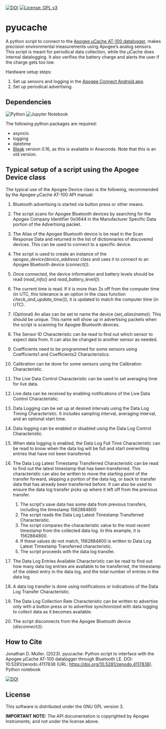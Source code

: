 [![DOI](https://zenodo.org/badge/DOI/10.5281/zenodo.4117838.svg)](https://doi.org/10.5281/zenodo.4117838)
[![License: GPL v3](https://img.shields.io/badge/License-GPLv3-blue.svg)](https://www.gnu.org/licenses/gpl-3.0)

# pyucache

A python script to connect to the [Apogee μCache AT-100 datalogger](https://www.apogeeinstruments.com/microcache-bluetooth-micro-logger/), makes precision environmental measurements using Apogee’s analog sensors. This script is meant for periodical data collection, while the μCache does internal datalogging. It also verifies the battery charge and alerts the user if the charge gets too low.

Hardware setup steps:
1. Set up sensors and logging in the [Apogee Connect Android app](https://play.google.com/store/apps/details?id=com.apogeeinstruments.apogeeconnect).
2. Set up periodical advertising.

## Dependencies

![Python](https://img.shields.io/badge/python-3670A0?style=for-the-badge&logo=python&logoColor=ffdd54)
![Jupyter Notebook](https://img.shields.io/badge/jupyter-%23FA0F00.svg?style=for-the-badge&logo=jupyter&logoColor=white)
<!--![Pandas](https://img.shields.io/badge/pandas-%23150458.svg?style=for-the-badge&logo=pandas&logoColor=white)
![NumPy](https://img.shields.io/badge/numpy-%23013243.svg?style=for-the-badge&logo=numpy&logoColor=white)-->

The following python packages are required:

<!--  - Pandas-->
<!--  - Numpy-->
  - asyncio
  - logging
  - datetime
  - [Bleak](https://github.com/hbldh/bleak) version 0.16, as this is available in Anaconda. Note that this is an old version.


## Typical setup of a script using the Apogee Device class

The typical use of the Apogee Device class is the following, recommended by the Apogee μCache AT-100 API manual:

1. Bluetooth advertising is started via button press or other means.
2. The script scans for Apogee Bluetooth devices by searching for the Apogee Company Identifier 0x0644 in the Manufacturer Specific Data portion of the Advertising packet.
3. The Alias of the Apogee Bluetooth device is be read in the Scan Response Data and returned in the list of dictionnaries of discovered devices. This can be used to connect to a specific device.
4. The script is used to create an instance of the *apogee_device(device_address)* class and uses it to connect to an Apogee Bluetooth device (*connect()*).
5. Once connected, the device information and battery levels should be read (*read_info()* and *read_battery_level()*)
6. The current time is read. If it is more than 2s off from the computer time (in UTC, this tolerance is an option in the class function *check_and_update_time()*), it is updated to match the computer time (in UTC).
7. (Optional) An alias can be set to name the device (*set_alias(name)*). This should be unique. This name will show up in advertising packets when the script is scanning for Apogee Bluetooth devices.

7. The Sensor ID Characteristic can be read to find out which sensor to expect data from. It can also be changed to another sensor as needed.
8. Coefficients need to be programmed for some sensors using Coefficients1 and Coefficients2 Characteristics.
9. Calibration can be done for some sensors using the Calibration Characteristic.
10. The Live Data Control Characteristic can be used to set averaging time for live data.
11. Live data can be received by enabling notifications of the Live Data Control Characteristic.
12. Data Logging can be set up at desired intervals using the Data Log Timing Characteristic. It includes sampling interval, averaging interval, and an optional start time.
13. Data logging can be enabled or disabled using the Data Log Control Characteristic.
14. When data logging is enabled, the Data Log Full Time Characteristic can be read to know when the data log will be full and start overwriting entries that have not been transferred.
15. The Data Log Latest Timestamp Transferred Characteristic can be read to find out the latest timestamp that has been transferred. This characteristic can also be written to move the starting point of the transfer forward, skipping a portion of the data log, or back to transfer data that has already been transferred before. It can also be used to ensure the data log transfer picks up where it left off from the previous transfer.
    1. The script's save data has some data from previous transfers, including the timestamp 1562884800
    2. The script reads the Data Log Latest Timestamp Transferred Characteristic.
    3. The script compares the characteristic value to the most recent timestamp from the collected data log. In this example, it is 1562884800.
    4. If these values do not match, 1562884800 is written to Data Log Latest Timestamp Transferred characteristic.
    5. The script proceeds with the data log transfer.
16. The Data Log Entries Available Characteristic can be read to find out how many data log entries are available to be transferred, the timestamp of the oldest entry in the data log, and the total number of entries in the data log.
17. A data log transfer is done using notifications or indications of the Data Log Transfer Characteristic.
18. The Data Log Collection Rate Characteristic can be written to advertise only with a button press or to advertise synchronized with data logging to collect data as it becomes available.
20. The script disconnects from the Apogee Bluetooth device (*disconnect()*).

## How to Cite

Jonathan D. Muller. (2023). pyucache: Python script to interface with the Apogee μCache AT-100 datalogger through Bluetooth LE. DOI: 10.5281/zenodo.4117838  (URL:
<https://doi.org/10.5281/zenodo.4117838>), Python notebook

[![DOI](https://zenodo.org/badge/DOI/10.5281/zenodo.4117838.svg)](https://doi.org/10.5281/zenodo.4117838)

## License

This software is distributed under the GNU GPL version 3.

**IMPORTANT NOTE:** The API documentation is copyrighted by Apogee Instruments, and not under the license above.

